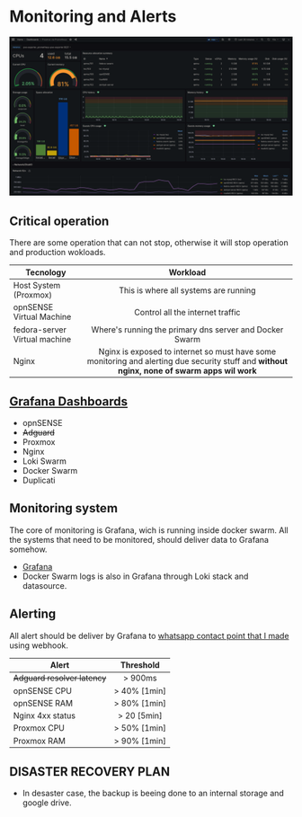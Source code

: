 # Monitoring and Alerts

[![grafana](../static/images/proxmox-monitoring.png)]()

## Critical operation
There are some operation that can not stop, otherwise it will stop operation and production wokloads.

| Tecnology | Workload |
|--------|:-----------:|
| Host System (Proxmox) | This is where all systems are running |
| opnSENSE Virtual Machine | Control all the internet traffic |
| fedora-server Virtual machine | Where's running the primary dns server and Docker Swarm |
| Nginx | Nginx is exposed to internet so must have some monitoring and alerting due security stuff and **without nginx, none of swarm apps wil work**

## [Grafana Dashboards](../proxmox-vms/fedora-server/swarm/grafana/dashboards/)
- opnSENSE
- ~~Adguard~~
- Proxmox
- Nginx
- Loki Swarm
- Docker Swarm
- Duplicati

## Monitoring system
The core of monitoring is Grafana, wich is running inside docker swarm. All the systems that need to be monitored, should deliver data to Grafana somehow.
- [Grafana](../proxmox-vms/fedora-server/swarm/grafana/)
- Docker Swarm logs is also in Grafana through Loki stack and datasource.

## Alerting
All alert should be deliver by Grafana to [whatsapp contact point that I made](https://github.com/AleixoLucas42/grafana_whatsapp_contact_point) using webhook.

| Alert | Threshold |
|--------|:-----------:|
| ~~Adguard resolver latency~~ | > 900ms |
| opnSENSE CPU | > 40% [1min] |
| opnSENSE RAM | > 80% [1min] |
| Nginx 4xx status | > 20 [5min] |
| Proxmox CPU | > 50% [1min] |
| Proxmox RAM | > 90% [1min] |

## DISASTER RECOVERY PLAN
- In desaster case, the backup is beeing done to an internal storage and google drive.
